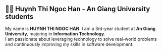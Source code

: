 ## 👨‍💻 Huynh Thi Ngoc Han - An Giang University students
My name is **HUYNH THI NGOC HAN**. I am a 3rd-year student at **An Giang University**, majoring in **Information Technology**.  
I am passionate about leveraging technology to solve real-world problems and continuously improving my skills in software development.  

<!--
**Hanian2012/Hanian2012** is a ✨ _special_ ✨ repository because its `README.md` (this file) appears on your GitHub profile.

Here are some ideas to get you started:

- 🔭 I’m currently working on ...
- 🌱 I’m currently learning ...
- 👯 I’m looking to collaborate on ...
- 🤔 I’m looking for help with ...
- 💬 Ask me about ...
- 📫 How to reach me: ...
- 😄 Pronouns: ...
- ⚡ Fun fact: ...
-->
